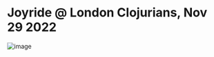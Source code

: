# Joyride @ London Clojurians, Nov 29 2022

![image](https://user-images.githubusercontent.com/30010/204566090-b87659b0-942f-4809-b101-7e827d8c56ba.png)
